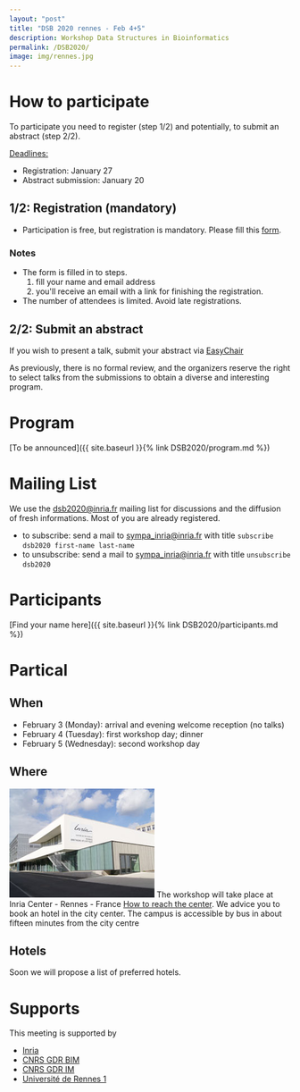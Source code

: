```yaml
---
layout: "post"
title: "DSB 2020 rennes - Feb 4+5"
description: Workshop Data Structures in Bioinformatics
permalink: /DSB2020/
image: img/rennes.jpg
---
```

# How to participate
To participate you need to register (step 1/2) and potentially, to submit an abstract (step 2/2). 

<u>Deadlines:</u>

* Registration: January 27
* Abstract submission: January 20 

## 1/2: Registration (mandatory) 

* Participation is free, but registration is mandatory. Please fill this [form](
  https://sondages.inria.fr/index.php/813188?lang=en). 

### Notes


* The form is filled in to steps. 
  1. fill your name and email address
  2. you'll receive an email with a link for finishing the registration. 
* The number of attendees is limited. Avoid late registrations.

## 2/2: Submit an abstract
If you wish to present a talk, submit your abstract via [EasyChair](https://easychair.org/my/conference?conf=dsb2020)

As previously, there is no formal review, and the organizers reserve the  right to select talks from the submissions to obtain a diverse and  interesting program. 

# Program
[To be announced]({{ site.baseurl }}{% link DSB2020/program.md %})



# Mailing List
We use the dsb2020@inria.fr mailing list for discussions and the diffusion of fresh informations. Most of you are already registered.
* to subscribe: send a mail to [sympa_inria@inria.fr](mailto:sympa_inria@inria.fr) with title `subscribe dsb2020 first-name last-name`
* to unsubscribe: send a mail to [sympa_inria@inria.fr](mailto:sympa_inria@inria.fr) with title  `unsubscribe dsb2020`


# Participants

[Find your name here]({{ site.baseurl }}{% link DSB2020/participants.md %})

# Partical
## When
<!-- * any time before January 15: register and submit a talk (via [EasyChair](https://easychair.org/my/conference?conf=dsb2020)) -->
* February 3 (Monday): arrival and evening welcome reception (no talks)
* February 4 (Tuesday): first workshop day; dinner
* February 5 (Wednesday): second workshop day

## Where
![Inria center](img/inria.jpg) The workshop will take place at Inria Center - Rennes - France
[How to reach the center](https://www.inria.fr/en/centre/rennes/overview/practical-info).
We advice you to book an hotel in the city center. The campus is accessible by bus in about fifteen minutes from the city centre

## Hotels
Soon we will propose a list of preferred hotels. 


# Supports
This meeting is supported by 
 * [Inria](http://www.inria.fr)
 * [CNRS GDR BIM](http://www.gdr-bim.cnrs.fr/)
 * [CNRS GDR IM](https://www.gdr-im.fr/)
 * [Université de Rennes 1](https://international.univ-rennes1.fr/)